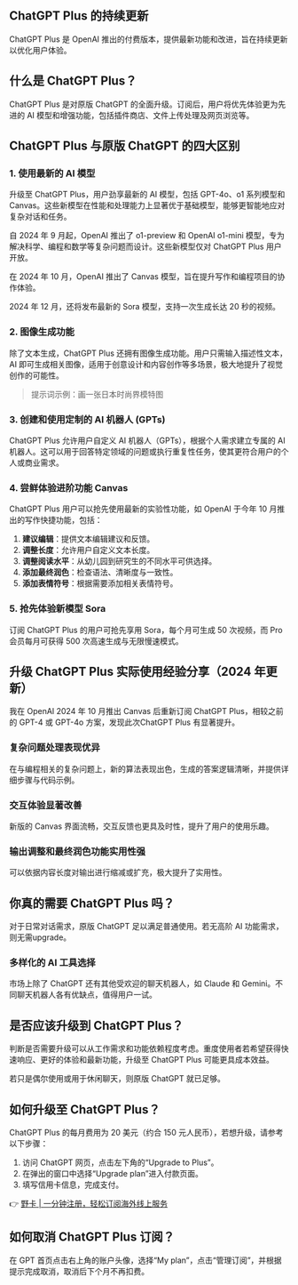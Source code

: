 ## ChatGPT Plus 的持续更新

ChatGPT Plus 是 OpenAI 推出的付费版本，提供最新功能和改进，旨在持续更新以优化用户体验。

## 什么是 ChatGPT Plus？

ChatGPT Plus 是对原版 ChatGPT 的全面升级。订阅后，用户将优先体验更为先进的 AI 模型和增强功能，包括插件商店、文件上传处理及网页浏览等。

## ChatGPT Plus 与原版 ChatGPT 的四大区别

### 1. 使用最新的 AI 模型

升级至 ChatGPT Plus，用户劲享最新的 AI 模型，包括 GPT-4o、o1 系列模型和 Canvas。这些新模型在性能和处理能力上显著优于基础模型，能够更智能地应对复杂对话和任务。

自 2024 年 9 月起，OpenAI 推出了 o1-preview 和 OpenAI o1-mini 模型，专为解决科学、编程和数学等复杂问题而设计。这些新模型仅对 ChatGPT Plus 用户开放。

在 2024 年 10 月，OpenAI 推出了 Canvas 模型，旨在提升写作和编程项目的协作体验。

2024 年 12 月，还将发布最新的 Sora 模型，支持一次生成长达 20 秒的视频。

### 2. 图像生成功能

除了文本生成，ChatGPT Plus 还拥有图像生成功能。用户只需输入描述性文本，AI 即可生成相关图像，适用于创意设计和内容创作等多场景，极大地提升了视觉创作的可能性。

> 提示词示例：画一张日本时尚界模特图

### 3. 创建和使用定制的 AI 机器人 (GPTs)

ChatGPT Plus 允许用户自定义 AI 机器人（GPTs），根据个人需求建立专属的 AI 机器人。这可以用于回答特定领域的问题或执行重复性任务，使其更符合用户的个人或商业需求。

### 4. 尝鲜体验进阶功能 Canvas

ChatGPT Plus 用户可以抢先使用最新的实验性功能，如 OpenAI 于今年 10 月推出的写作快捷功能，包括：

1. **建议编辑**：提供文本编辑建议和反馈。
2. **调整长度**：允许用户自定义文本长度。
3. **调整阅读水平**：从幼儿园到研究生的不同水平可供选择。
4. **添加最终润色**：检查语法、清晰度与一致性。
5. **添加表情符号**：根据需要添加相关表情符号。

### 5. 抢先体验新模型 Sora

订阅 ChatGPT Plus 的用户可抢先享用 Sora，每个月可生成 50 次视频，而 Pro 会员每月可获得 500 次高速生成与无限慢速模式。

## 升级 ChatGPT Plus 实际使用经验分享（2024 年更新）

我在 OpenAI 2024 年 10 月推出 Canvas 后重新订阅 ChatGPT Plus，相较之前的 GPT-4 或 GPT-4o 方案，发现此次ChatGPT Plus 有显著提升。

### 复杂问题处理表现优异

在与编程相关的复杂问题上，新的算法表现出色，生成的答案逻辑清晰，并提供详细步骤与代码示例。

### 交互体验显著改善

新版的 Canvas 界面流畅，交互反馈也更具及时性，提升了用户的使用乐趣。

### 输出调整和最终润色功能实用性强

可以依据内容长度对输出进行缩减或扩充，极大提升了实用性。

## 你真的需要 ChatGPT Plus 吗？

对于日常对话需求，原版 ChatGPT 足以满足普通使用。若无高阶 AI 功能需求，则无需upgrade。

### 多样化的 AI 工具选择

市场上除了 ChatGPT 还有其他受欢迎的聊天机器人，如 Claude 和 Gemini。不同聊天机器人各有优缺点，值得用户一试。

## 是否应该升级到 ChatGPT Plus？

判断是否需要升级可以从工作需求和功能依赖程度考虑。重度使用者若希望获得快速响应、更好的体验和最新功能，升级至 ChatGPT Plus 可能更具成本效益。

若只是偶尔使用或用于休闲聊天，则原版 ChatGPT 就已足够。

## 如何升级至 ChatGPT Plus？

ChatGPT Plus 的每月费用为 20 美元（约合 150 元人民币），若想升级，请参考以下步骤：

1. 访问 ChatGPT 网页，点击左下角的“Upgrade to Plus”。
2. 在弹出的窗口中选择“Upgrade plan”进入付款页面。
3. 填写信用卡信息，完成支付。

👉 [野卡 | 一分钟注册，轻松订阅海外线上服务](https://bit.ly/bewildcard)

## 如何取消 ChatGPT Plus 订阅？

在 GPT 首页点击右上角的账户头像，选择“My plan”，点击“管理订阅”，并根据提示完成取消，取消后下个月不再扣费。